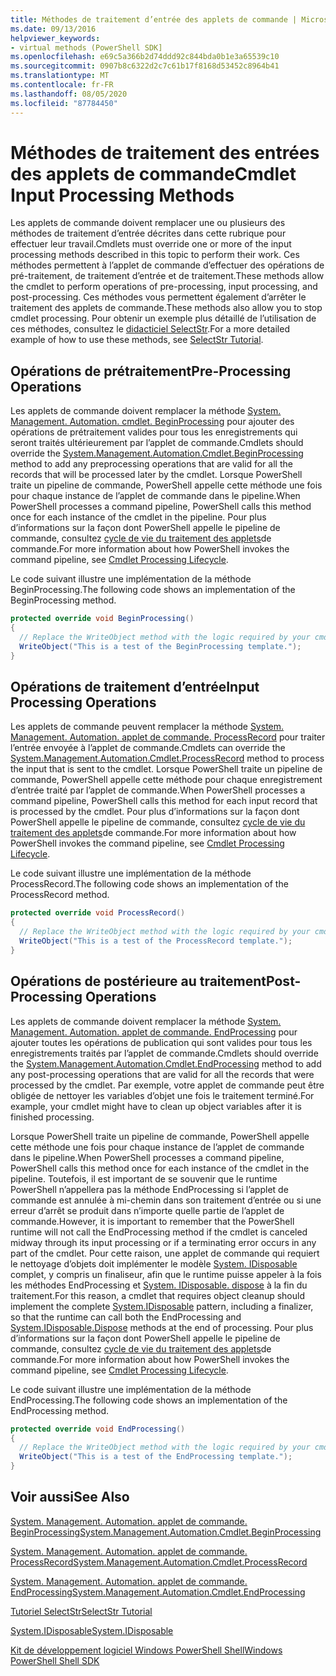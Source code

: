 ```yaml
---
title: Méthodes de traitement d’entrée des applets de commande | Microsoft Docs
ms.date: 09/13/2016
helpviewer_keywords:
- virtual methods (PowerShell SDK]
ms.openlocfilehash: e69c5a366b2d74ddd92c844bda0b1e3a65539c10
ms.sourcegitcommit: 0907b8c6322d2c7c61b17f8168d53452c8964b41
ms.translationtype: MT
ms.contentlocale: fr-FR
ms.lasthandoff: 08/05/2020
ms.locfileid: "87784450"
---
```

# <a name="cmdlet-input-processing-methods"></a><span data-ttu-id="bc61e-102">Méthodes de traitement des entrées des applets de commande</span><span class="sxs-lookup"><span data-stu-id="bc61e-102">Cmdlet Input Processing Methods</span></span>

<span data-ttu-id="bc61e-103">Les applets de commande doivent remplacer une ou plusieurs des méthodes de traitement d’entrée décrites dans cette rubrique pour effectuer leur travail.</span><span class="sxs-lookup"><span data-stu-id="bc61e-103">Cmdlets must override one or more of the input processing methods described in this topic to perform their work.</span></span>
<span data-ttu-id="bc61e-104">Ces méthodes permettent à l’applet de commande d’effectuer des opérations de pré-traitement, de traitement d’entrée et de traitement.</span><span class="sxs-lookup"><span data-stu-id="bc61e-104">These methods allow the cmdlet to perform operations of pre-processing, input processing, and post-processing.</span></span>
<span data-ttu-id="bc61e-105">Ces méthodes vous permettent également d’arrêter le traitement des applets de commande.</span><span class="sxs-lookup"><span data-stu-id="bc61e-105">These methods also allow you to stop cmdlet processing.</span></span>
<span data-ttu-id="bc61e-106">Pour obtenir un exemple plus détaillé de l’utilisation de ces méthodes, consultez le [didacticiel SelectStr](selectstr-tutorial.md).</span><span class="sxs-lookup"><span data-stu-id="bc61e-106">For a more detailed example of how to use these methods, see [SelectStr Tutorial](selectstr-tutorial.md).</span></span>

## <a name="pre-processing-operations"></a><span data-ttu-id="bc61e-107">Opérations de prétraitement</span><span class="sxs-lookup"><span data-stu-id="bc61e-107">Pre-Processing Operations</span></span>

<span data-ttu-id="bc61e-108">Les applets de commande doivent remplacer la méthode [System. Management. Automation. cmdlet. BeginProcessing](/dotnet/api/System.Management.Automation.Cmdlet.BeginProcessing) pour ajouter des opérations de prétraitement valides pour tous les enregistrements qui seront traités ultérieurement par l’applet de commande.</span><span class="sxs-lookup"><span data-stu-id="bc61e-108">Cmdlets should override the [System.Management.Automation.Cmdlet.BeginProcessing](/dotnet/api/System.Management.Automation.Cmdlet.BeginProcessing) method to add any preprocessing operations that are valid for all the records that will be processed later by the cmdlet.</span></span>
<span data-ttu-id="bc61e-109">Lorsque PowerShell traite un pipeline de commande, PowerShell appelle cette méthode une fois pour chaque instance de l’applet de commande dans le pipeline.</span><span class="sxs-lookup"><span data-stu-id="bc61e-109">When PowerShell processes a command pipeline, PowerShell calls this method once for each instance of the cmdlet in the pipeline.</span></span>
<span data-ttu-id="bc61e-110">Pour plus d’informations sur la façon dont PowerShell appelle le pipeline de commande, consultez [cycle de vie du traitement des applets](/previous-versions/ms714429(v=vs.85))de commande.</span><span class="sxs-lookup"><span data-stu-id="bc61e-110">For more information about how PowerShell invokes the command pipeline, see [Cmdlet Processing Lifecycle](/previous-versions/ms714429(v=vs.85)).</span></span>

<span data-ttu-id="bc61e-111">Le code suivant illustre une implémentation de la méthode BeginProcessing.</span><span class="sxs-lookup"><span data-stu-id="bc61e-111">The following code shows an implementation of the BeginProcessing method.</span></span>

```csharp
protected override void BeginProcessing()
{
  // Replace the WriteObject method with the logic required by your cmdlet.
  WriteObject("This is a test of the BeginProcessing template.");
}
```

## <a name="input-processing-operations"></a><span data-ttu-id="bc61e-112">Opérations de traitement d’entrée</span><span class="sxs-lookup"><span data-stu-id="bc61e-112">Input Processing Operations</span></span>

<span data-ttu-id="bc61e-113">Les applets de commande peuvent remplacer la méthode [System. Management. Automation. applet de commande. ProcessRecord](/dotnet/api/System.Management.Automation.Cmdlet.ProcessRecord) pour traiter l’entrée envoyée à l’applet de commande.</span><span class="sxs-lookup"><span data-stu-id="bc61e-113">Cmdlets can override the [System.Management.Automation.Cmdlet.ProcessRecord](/dotnet/api/System.Management.Automation.Cmdlet.ProcessRecord) method to process the input that is sent to the cmdlet.</span></span>
<span data-ttu-id="bc61e-114">Lorsque PowerShell traite un pipeline de commande, PowerShell appelle cette méthode pour chaque enregistrement d’entrée traité par l’applet de commande.</span><span class="sxs-lookup"><span data-stu-id="bc61e-114">When PowerShell processes a command pipeline, PowerShell calls this method for each input record that is processed by the cmdlet.</span></span>
<span data-ttu-id="bc61e-115">Pour plus d’informations sur la façon dont PowerShell appelle le pipeline de commande, consultez [cycle de vie du traitement des applets](/previous-versions/ms714429(v=vs.85))de commande.</span><span class="sxs-lookup"><span data-stu-id="bc61e-115">For more information about how PowerShell invokes the command pipeline, see [Cmdlet Processing Lifecycle](/previous-versions/ms714429(v=vs.85)).</span></span>

<span data-ttu-id="bc61e-116">Le code suivant illustre une implémentation de la méthode ProcessRecord.</span><span class="sxs-lookup"><span data-stu-id="bc61e-116">The following code shows an implementation of the ProcessRecord method.</span></span>

```csharp
protected override void ProcessRecord()
{
  // Replace the WriteObject method with the logic required by your cmdlet.
  WriteObject("This is a test of the ProcessRecord template.");
}
```

## <a name="post-processing-operations"></a><span data-ttu-id="bc61e-117">Opérations de postérieure au traitement</span><span class="sxs-lookup"><span data-stu-id="bc61e-117">Post-Processing Operations</span></span>

<span data-ttu-id="bc61e-118">Les applets de commande doivent remplacer la méthode [System. Management. Automation. applet de commande. EndProcessing](/dotnet/api/System.Management.Automation.Cmdlet.EndProcessing) pour ajouter toutes les opérations de publication qui sont valides pour tous les enregistrements traités par l’applet de commande.</span><span class="sxs-lookup"><span data-stu-id="bc61e-118">Cmdlets should override the [System.Management.Automation.Cmdlet.EndProcessing](/dotnet/api/System.Management.Automation.Cmdlet.EndProcessing) method to add any post-processing operations that are valid for all the records that were processed by the cmdlet.</span></span>
<span data-ttu-id="bc61e-119">Par exemple, votre applet de commande peut être obligée de nettoyer les variables d’objet une fois le traitement terminé.</span><span class="sxs-lookup"><span data-stu-id="bc61e-119">For example, your cmdlet might have to clean up object variables after it is finished processing.</span></span>

<span data-ttu-id="bc61e-120">Lorsque PowerShell traite un pipeline de commande, PowerShell appelle cette méthode une fois pour chaque instance de l’applet de commande dans le pipeline.</span><span class="sxs-lookup"><span data-stu-id="bc61e-120">When PowerShell processes a command pipeline, PowerShell calls this method once for each instance of the cmdlet in the pipeline.</span></span>
<span data-ttu-id="bc61e-121">Toutefois, il est important de se souvenir que le runtime PowerShell n’appellera pas la méthode EndProcessing si l’applet de commande est annulée à mi-chemin dans son traitement d’entrée ou si une erreur d’arrêt se produit dans n’importe quelle partie de l’applet de commande.</span><span class="sxs-lookup"><span data-stu-id="bc61e-121">However, it is important to remember that the PowerShell runtime will not call the EndProcessing method if the cmdlet is canceled midway through its input processing or if a terminating error occurs in any part of the cmdlet.</span></span>
<span data-ttu-id="bc61e-122">Pour cette raison, une applet de commande qui requiert le nettoyage d’objets doit implémenter le modèle [System. IDisposable](/dotnet/api/System.IDisposable) complet, y compris un finaliseur, afin que le runtime puisse appeler à la fois les méthodes EndProcessing et [System. IDisposable. dispose](/dotnet/api/System.IDisposable.Dispose) à la fin du traitement.</span><span class="sxs-lookup"><span data-stu-id="bc61e-122">For this reason, a cmdlet that requires object cleanup should implement the complete [System.IDisposable](/dotnet/api/System.IDisposable) pattern, including a finalizer, so that the runtime can call both the EndProcessing and [System.IDisposable.Dispose](/dotnet/api/System.IDisposable.Dispose) methods at the end of processing.</span></span>
<span data-ttu-id="bc61e-123">Pour plus d’informations sur la façon dont PowerShell appelle le pipeline de commande, consultez [cycle de vie du traitement des applets](/previous-versions/ms714429(v=vs.85))de commande.</span><span class="sxs-lookup"><span data-stu-id="bc61e-123">For more information about how PowerShell invokes the command pipeline, see [Cmdlet Processing Lifecycle](/previous-versions/ms714429(v=vs.85)).</span></span>

<span data-ttu-id="bc61e-124">Le code suivant illustre une implémentation de la méthode EndProcessing.</span><span class="sxs-lookup"><span data-stu-id="bc61e-124">The following code shows an implementation of the EndProcessing method.</span></span>

```csharp
protected override void EndProcessing()
{
  // Replace the WriteObject method with the logic required by your cmdlet.
  WriteObject("This is a test of the EndProcessing template.");
}
```

## <a name="see-also"></a><span data-ttu-id="bc61e-125">Voir aussi</span><span class="sxs-lookup"><span data-stu-id="bc61e-125">See Also</span></span>

[<span data-ttu-id="bc61e-126">System. Management. Automation. applet de commande. BeginProcessing</span><span class="sxs-lookup"><span data-stu-id="bc61e-126">System.Management.Automation.Cmdlet.BeginProcessing</span></span>](/dotnet/api/System.Management.Automation.Cmdlet.BeginProcessing)

[<span data-ttu-id="bc61e-127">System. Management. Automation. applet de commande. ProcessRecord</span><span class="sxs-lookup"><span data-stu-id="bc61e-127">System.Management.Automation.Cmdlet.ProcessRecord</span></span>](/dotnet/api/System.Management.Automation.Cmdlet.ProcessRecord)

[<span data-ttu-id="bc61e-128">System. Management. Automation. applet de commande. EndProcessing</span><span class="sxs-lookup"><span data-stu-id="bc61e-128">System.Management.Automation.Cmdlet.EndProcessing</span></span>](/dotnet/api/System.Management.Automation.Cmdlet.EndProcessing)

[<span data-ttu-id="bc61e-129">Tutoriel SelectStr</span><span class="sxs-lookup"><span data-stu-id="bc61e-129">SelectStr Tutorial</span></span>](selectstr-tutorial.md)

[<span data-ttu-id="bc61e-130">System.IDisposable</span><span class="sxs-lookup"><span data-stu-id="bc61e-130">System.IDisposable</span></span>](/dotnet/api/System.IDisposable)

[<span data-ttu-id="bc61e-131">Kit de développement logiciel Windows PowerShell Shell</span><span class="sxs-lookup"><span data-stu-id="bc61e-131">Windows PowerShell Shell SDK</span></span>](../windows-powershell-reference.md)
